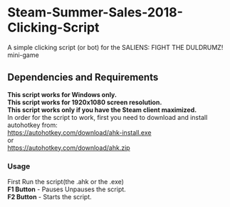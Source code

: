 # Steam-Summer-Sales-2018-Clicking-Script
A simple clicking script (or bot) for the SALIENS: FIGHT THE DULDRUMZ! mini-game
## Dependencies and Requirements
**This script works for Windows only.**<br/>
**This script works for 1920x1080 screen resolution.**<br/>
**This script works only if you have the Steam client maximized.**<br/>
In order for the script to work, first you need to download and install autohotkey from: <br/><https://autohotkey.com/download/ahk-install.exe><br/>
or<br/>
<https://autohotkey.com/download/ahk.zip>
### Usage
First Run the script(the .ahk or the .exe)<br/>
**F1 Button** - Pauses Unpauses the script.<br/>
**F2 Button** - Starts the script.<br/>
